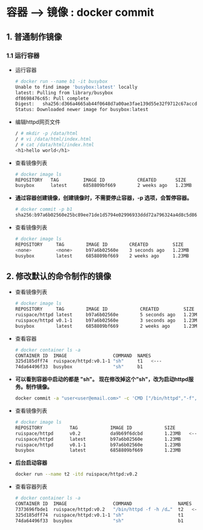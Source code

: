 # 容器 --> 镜像 : docker commit

## 1. 普通制作镜像

### 1.1 运行容器

- 运行容器
  ```bash
  # docker run --name b1 -it busybox
  Unable to find image 'busybox:latest' locally
  latest: Pulling from library/busybox
  df8698476c65: Pull complete 
  Digest:   sha256:d366a4665ab44f0648d7a00ae3fae139d55e32f9712c67accd604bb55df9d05a
  Status: Downloaded newer image for busybox:latest
  ```
  
- 编辑httpd网页文件

  ```bash
  / # mkdir -p /data/html
  / # vi /data/html/index.html
  / # cat /data/html/index.html 
  <h1>hello world</h1>
  ```

- 查看镜像列表

  ```bash
  # docker image ls
  REPOSITORY   TAG         IMAGE ID            CREATED       SIZE
  busybox      latest      6858809bf669        2 weeks ago   1.23MB
  ```

- **通过容器创建镜像，创建镜像时，不需要停止容器，-p 选项，会暂停容器。**

  ```bash
  # docker commit -p b1
  sha256:b97a6b02560e25bc89ee71de1d5794e02996933ddd72a796324a4d8c5d869464
  ```

- 查看镜像列表

  ```bash
  # docker image ls
  REPOSITORY     TAG        IMAGE ID        CREATED         SIZE
  <none>         <none>     b97a6b02560e    3 seconds ago   1.23MB   <---
  busybox        latest     6858809bf669    2 weeks ago     1.23MB
  ```

## 2. 修改默认的命令制作的镜像

- 查看镜像列表

  ```bash
  # docker image ls
  REPOSITORY     TAG        IMAGE ID            CREATED         SIZE
  ruispace/httpd latest     b97a6b02560e        5 seconds ago   1.23MB   <---
  ruispace/httpd v0.1-1     b97a6b02560e        3 seconds ago   1.23MB
  busybox        latest     6858809bf669        2 weeks ago     1.23MB
  ```

- 查看容器

  ```bash
  # docker container ls -a
  CONTAINER ID  IMAGE                 COMMAND  NAMES
  325d185dff74  ruispace/httpd:v0.1-1 "sh"     t1   <---
  74da64496f33  busybox               "sh"     b1
  ```

- **可以看到容器中启动的都是 "sh"。 现在修改掉这个"sh"，改为启动httpd服务。制作镜像。**

  ```bash
  docker commit -a "user<user@email.com>" -c 'CMD ["/bin/httpd","-f","-h","/data/html"]' -p t1 ruispace/httpd:v0.2
  ```

- 查看镜像列表
  
  ```bash
  # docker image ls
  REPOSITORY          TAG            IMAGE ID            SIZE
  ruispace/httpd      v0.2           da9b69f6dcbd        1.23MB   <---
  ruispace/httpd      latest         b97a6b02560e        1.23MB
  ruispace/httpd      v0.1-1         b97a6b02560e        1.23MB
  busybox             latest         6858809bf669        1.23MB
  ```

- **后台启动容器**

  ```bash
  docker run --name t2 -itd ruispace/httpd:v0.2
  ```
  
- 查看容器列表

  ```bash
  # docker container ls -a
  CONTAINER ID  IMAGE                 COMMAND                 NAMES
  7373696fbde1  ruispace/httpd:v0.2   "/bin/httpd -f -h /d…"  t2   <---
  325d185dff74  ruispace/httpd:v0.1-1 "sh"                    t1
  74da64496f33  busybox               "sh"                    b1
  ```